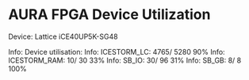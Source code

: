AURA FPGA Device Utilization
============================

Device: Lattice iCE40UP5K-SG48

Info: Device utilisation:
Info:            ICESTORM_LC:  4765/ 5280    90%
Info:           ICESTORM_RAM:    10/   30    33%
Info:                  SB_IO:    30/   96    31%
Info:                  SB_GB:     8/    8   100%


